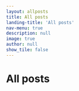 ```yaml
---
layout: allposts
title: All posts
landing-title: 'All posts'
nav-menu: true
description: null
image: true
author: null
show_tile: false
---
```


<h1>All posts</h1>
